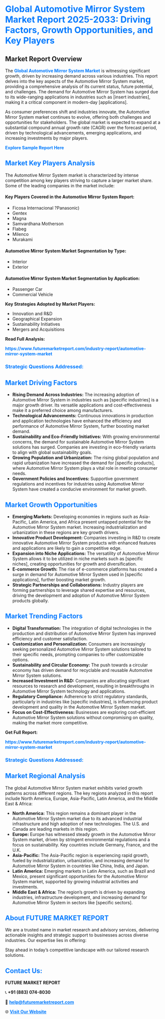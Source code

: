 <h1 style="color: #007BFF;">Global Automotive Mirror System Market Report 2025-2033: Driving Factors, Growth Opportunities, and Key Players</h1>

<section id="overview">
<h2>Market Report Overview</h2>
<p>The <a href="https://www.futuremarketreport.com/industry-report/automotive-mirror-system-market" style="color: #007BFF; text-decoration: none;"><strong>Global Automotive Mirror System Market</strong></a> is witnessing significant growth, driven by increasing demand across various industries. This report delves into the key aspects of the Automotive Mirror System market, providing a comprehensive analysis of its current status, future potential, and challenges. The demand for Automotive Mirror System has surged due to its wide-ranging applications in industries such as [insert industries], making it a critical component in modern-day [applications].</p>
<p>As consumer preferences shift and industries innovate, the Automotive Mirror System market continues to evolve, offering both challenges and opportunities for stakeholders. The global market is expected to expand at a substantial compound annual growth rate (CAGR) over the forecast period, driven by technological advancements, emerging applications, and increasing investments by major players.</p>
</section>

<section id="overview">
<p><a href="https://www.futuremarketreport.com/request-sample/reportId=48192" style="color: #007BFF; text-decoration: none;"><strong>Explore Sample Report Here</strong></a></p>
</section>

<section id="key-players">
<h2 style="color: #007BFF;">Market Key Players Analysis</h2>
<p>The Automotive Mirror System market is characterized by intense competition among key players striving to capture a larger market share. Some of the leading companies in the market include:</p>
<h4>Key Players Covered in the Automotive Mirror System Report:</h4>
<ul><li>Ficosa Internacional ?Panasonic)</li><li>Gentex</li><li>Magna</li><li>Samvardhana Motherson</li><li>Flabeg</li><li>Milenco</li><li>Murakami</li></ul>
<h4>Automotive Mirror System Market Segmentation by Type:</h4>
<ul><li>Interior</li><li>Exterior</li></ul>

<h4>Automotive Mirror System Market Segmentation by Application:</h4>
<ul><li>Passenger Car</li><li>Commercial Vehicle</li></ul>
<p><strong>Key Strategies Adopted by Market Players:</strong></p>
<ul>
<li>Innovation and R&D</li>
<li>Geographical Expansion</li>
<li>Sustainability Initiatives</li>
<li>Mergers and Acquisitions</li>
</ul>
</section>

<section>
<p><strong>Read Full Analysis: </strong></p><a href="https://www.futuremarketreport.com/industry-report/automotive-mirror-system-market" style="color: #007BFF; text-decoration: none;"><strong>https://www.futuremarketreport.com/industry-report/automotive-mirror-system-market</strong></a>
<h3 style="color: #007BFF;">Strategic Questions Addressed:</h3>
</section>

<section id="driving-factors">
<h2 style="color: #007BFF;">Market Driving Factors</h2>
<ul>
<li><strong>Rising Demand Across Industries:</strong> The increasing adoption of Automotive Mirror System in industries such as [specific industries] is a major growth driver. Its versatile applications and cost-effectiveness make it a preferred choice among manufacturers.</li>
<li><strong>Technological Advancements:</strong> Continuous innovations in production and application technologies have enhanced the efficiency and performance of Automotive Mirror System, further boosting market demand.</li>
<li><strong>Sustainability and Eco-Friendly Initiatives:</strong> With growing environmental concerns, the demand for sustainable Automotive Mirror System solutions has surged. Companies are investing in eco-friendly variants to align with global sustainability goals.</li>
<li><strong>Growing Population and Urbanization:</strong> The rising global population and rapid urbanization have increased the demand for [specific products], where Automotive Mirror System plays a vital role in meeting consumer needs.</li>
<li><strong>Government Policies and Incentives:</strong> Supportive government regulations and incentives for industries using Automotive Mirror System have created a conducive environment for market growth.</li>
</ul>
</section>

<section id="growth-opportunities">
<h2 style="color: #007BFF;">Market Growth Opportunities</h2>
<ul>
<li><strong>Emerging Markets:</strong> Developing economies in regions such as Asia-Pacific, Latin America, and Africa present untapped potential for the Automotive Mirror System market. Increasing industrialization and urbanization in these regions are key growth drivers.</li>
<li><strong>Innovative Product Development:</strong> Companies investing in R&D to create innovative Automotive Mirror System products with enhanced features and applications are likely to gain a competitive edge.</li>
<li><strong>Expansion into Niche Applications:</strong> The versatility of Automotive Mirror System allows it to be utilized in niche markets such as [specific niches], creating opportunities for growth and diversification.</li>
<li><strong>E-commerce Growth:</strong> The rise of e-commerce platforms has created a surge in demand for Automotive Mirror System used in [specific applications], further boosting market growth.</li>
<li><strong>Strategic Partnerships and Collaborations:</strong> Industry players are forming partnerships to leverage shared expertise and resources, driving the development and adoption of Automotive Mirror System products globally.</li>
</ul>
</section>

<section id="trending-factors">
<h2 style="color: #007BFF;">Market Trending Factors</h2>
<ul>
<li><strong>Digital Transformation:</strong> The integration of digital technologies in the production and distribution of Automotive Mirror System has improved efficiency and customer satisfaction.</li>
<li><strong>Customization and Personalization:</strong> Consumers are increasingly seeking personalized Automotive Mirror System solutions tailored to their specific needs, prompting companies to offer customizable options.</li>
<li><strong>Sustainability and Circular Economy:</strong> The push towards a circular economy has driven demand for recyclable and reusable Automotive Mirror System solutions.</li>
<li><strong>Increased Investment in R&D:</strong> Companies are allocating significant resources to research and development, resulting in breakthroughs in Automotive Mirror System technology and applications.</li>
<li><strong>Regulatory Compliance:</strong> Adherence to strict regulatory standards, particularly in industries like [specific industries], is influencing product development and quality in the Automotive Mirror System market.</li>
<li><strong>Focus on Cost-Effectiveness:</strong> Businesses are exploring cost-efficient Automotive Mirror System solutions without compromising on quality, making the market more competitive.</li>
</ul>
</section>

<section>
<p><strong>Get Full Report: </strong></p><a href="https://www.futuremarketreport.com/industry-report/automotive-mirror-system-market" style="color: #007BFF; text-decoration: none;"><strong>https://www.futuremarketreport.com/industry-report/automotive-mirror-system-market</strong></a>
<h3 style="color: #007BFF;">Strategic Questions Addressed:</h3>
</section>


<section id="regional-analysis">
<h2 style="color: #007BFF;">Market Regional Analysis</h2>
<p>The global Automotive Mirror System market exhibits varied growth patterns across different regions. The key regions analyzed in this report include North America, Europe, Asia-Pacific, Latin America, and the Middle East & Africa:</p>
<ul>
<li><strong>North America:</strong> This region remains a dominant player in the Automotive Mirror System market due to its advanced industrial infrastructure and high adoption of new technologies. The U.S. and Canada are leading markets in this region.</li>
<li><strong>Europe:</strong> Europe has witnessed steady growth in the Automotive Mirror System market, driven by stringent environmental regulations and a focus on sustainability. Key countries include Germany, France, and the U.K.</li>
<li><strong>Asia-Pacific:</strong> The Asia-Pacific region is experiencing rapid growth, fueled by industrialization, urbanization, and increasing demand for Automotive Mirror System in countries like China, India, and Japan.</li>
<li><strong>Latin America:</strong> Emerging markets in Latin America, such as Brazil and Mexico, present significant opportunities for the Automotive Mirror System market, supported by growing industrial activities and investments.</li>
<li><strong>Middle East & Africa:</strong> The region’s growth is driven by expanding industries, infrastructure development, and increasing demand for Automotive Mirror System in sectors like [specific sectors].</li>
</ul>
</section>

<footer>
<h2 style="color: #007BFF;">About FUTURE MARKET REPORT</h2>
<p>We are a trusted name in market research and advisory services, delivering actionable insights and strategic support to businesses across diverse industries. Our expertise lies in offering:</p>

<p>Stay ahead in today’s competitive landscape with our tailored research solutions.</p>

<h2 style="color: #007BFF;">Contact Us:</h2>
<p><strong>FUTURE MARKET REPORT</strong></p>
<p>📞 <strong>+91 (883) 074-8030</strong></p>
<p>📧 <strong><a href="mailto:help@futuremarketreport.com" style="color: #007BFF;">help@futuremarketreport.com</a></strong></p>
<p>🌐 <strong><a href="https://www.futuremarketreport.com/" style="color: #007BFF;">Visit Our Website</a></strong></p>
</footer>